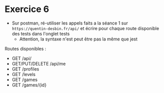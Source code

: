 # Exercice 6

- Sur postman, ré-utiliser les appels faits a la séance 1 sur `https://quentin-desbin.fr/api/` et écrire pour chaque route disponible des tests dans l'onglet tests
  - Attention, la syntaxe n'est peut être pas la même que jest

Routes disponibles : 
- GET /api/
- GET/PUT/DELETE /api/me
- GET /profiles
- GET /levels
- GET /games
- GET /games/{id}
